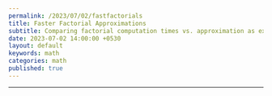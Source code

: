 ```yaml
---
permalink: /2023/07/02/fastfactorials
title: Faster Factorial Approximations
subtitle: Comparing factorial computation times vs. approximation as exponentiation, gamma functions, and Stirling's approximation. 
date: 2023-07-02 14:00:00 +0530
layout: default
keywords: math
categories: math
published: true
---
```


<script src="https://gist.github.com/kyscg/b5f90f5162582f86197ddd7a391ad471.js"></script>

---
